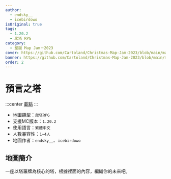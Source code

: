 ```yaml
---
author:
  - endsky__
  - icebirdowo
isOriginal: true
tags:
  - 1.20.2
  - 爬塔 RPG
category:
  - 聖誕 Map Jam－2023
cover: https://github.com/Cartoland/Christmas-Map-Jam-2023/blob/main/maps/%E9%A0%90%E8%A8%80%E4%B9%8B%E5%A1%94/files/title.png?raw=true
banner: https://github.com/Cartoland/Christmas-Map-Jam-2023/blob/main/maps/%E9%A0%90%E8%A8%80%E4%B9%8B%E5%A1%94/files/title.png?raw=true
order: 2
---
```


# 預言之塔

:::center
[載點](https://drive.google.com/file/d/1Cx44B6U1gZKukGaYtnxnGxmYPMzzvDGI-I2ug)
:::

- 地圖類型：`爬塔RPG`
- 支援MC版本：`1.20.2`
- 使用語言：`繁體中文`
- 人數兼容性：`1~4人`
- 地圖作者：`endsky__`、`icebirdowo`

## 地圖簡介

一座以塔羅牌為核心的塔，根據裡面的內容，編織你的未來吧。
